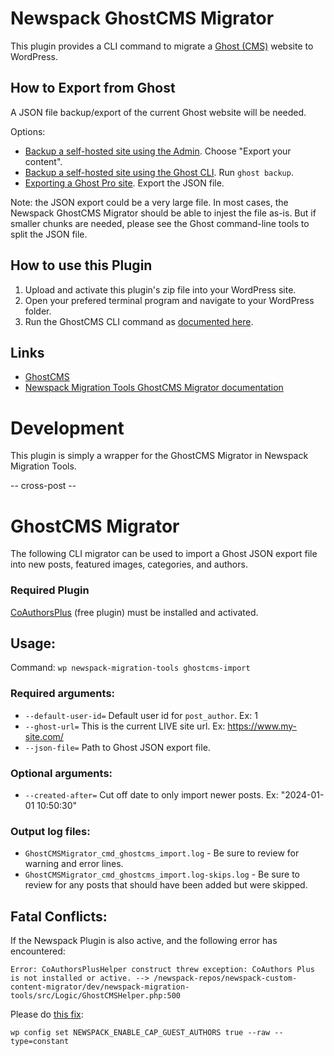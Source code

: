 # Newspack GhostCMS Migrator

This plugin provides a CLI command to migrate a [Ghost (CMS)](https://ghost.org/) website to WordPress.

## How to Export from Ghost

A JSON file backup/export of the current Ghost website will be needed. 

Options:
- [Backup a self-hosted site using the Admin](https://ghost.org/docs/faq/manual-backup/#export-content). Choose "Export your content".
- [Backup a self-hosted site using the Ghost CLI](https://ghost.org/docs/ghost-cli/#ghost-backup). Run `ghost backup`.
- [Exporting a Ghost Pro site](https://ghost.org/help/exports/). Export the JSON file.

Note: the JSON export could be a very large file. In most cases, the Newspack GhostCMS Migrator should be able to injest the file as-is. But if smaller chunks are needed, please see the Ghost command-line tools to split the JSON file.


## How to use this Plugin

1. Upload and activate this plugin's zip file into your WordPress site.
2. Open your prefered terminal program and navigate to your WordPress folder.
3. Run the GhostCMS CLI command as [documented here](https://github.com/Automattic/newspack-migration-tools/blob/trunk/docs/GhostCMS.md).


## Links

* [GhostCMS](https://ghost.org/)
* [Newspack Migration Tools GhostCMS Migrator documentation](https://github.com/Automattic/newspack-migration-tools/blob/trunk/docs/GhostCMS.md)

# Development

This plugin is simply a wrapper for the GhostCMS Migrator in Newspack Migration Tools.

-- cross-post --

# GhostCMS Migrator

The following CLI migrator can be used to import a Ghost JSON export file into new posts, featured images, categories, and authors.

### Required Plugin

[CoAuthorsPlus](https://wordpress.org/plugins/co-authors-plus/) (free plugin) must be installed and activated.

## Usage:

Command: `wp newspack-migration-tools ghostcms-import`

### Required arguments:

* `--default-user-id=` Default user id for `post_author`.  Ex: 1
* `--ghost-url=` This is the current LIVE site url. Ex: https://www.my-site.com/
* `--json-file=` Path to Ghost JSON export file.

### Optional arguments:

* `--created-after=` Cut off date to only import newer posts.  Ex: "2024-01-01 10:50:30"

### Output log files: 

* `GhostCMSMigrator_cmd_ghostcms_import.log` - Be sure to review for warning and error lines.
* `GhostCMSMigrator_cmd_ghostcms_import.log-skips.log` - Be sure to review for any posts that should have been added but were skipped.

## Fatal Conflicts:

If the Newspack Plugin is also active, and the following error has encountered:

```
Error: CoAuthorsPlusHelper construct threw exception: CoAuthors Plus is not installed or active. --> /newspack-repos/newspack-custom-content-migrator/dev/newspack-migration-tools/src/Logic/GhostCMSHelper.php:500
```

Please do [this fix](https://github.com/Automattic/newspack-migration-tools/issues/41):

`wp config set NEWSPACK_ENABLE_CAP_GUEST_AUTHORS true --raw --type=constant`


